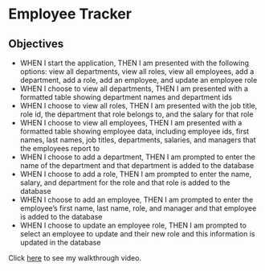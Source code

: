 # Employee Tracker

## Objectives
- WHEN I start the application, THEN I am presented with the following options: view all departments, view all roles, view all employees, add a department, add a role, add an employee, and update an employee role
- WHEN I choose to view all departments, THEN I am presented with a formatted table showing department names and department ids
- WHEN I choose to view all roles, THEN I am presented with the job title, role id, the department that role belongs to, and the salary for that role
- WHEN I choose to view all employees, THEN I am presented with a formatted table showing employee data, including employee ids, first names, last names, job titles, departments, salaries, and managers that the employees report to
- WHEN I choose to add a department, THEN I am prompted to enter the name of the department and that department is added to the database
- WHEN I choose to add a role, THEN I am prompted to enter the name, salary, and department for the role and that role is added to the database
- WHEN I choose to add an employee, THEN I am prompted to enter the employee’s first name, last name, role, and manager and that employee is added to the database
- WHEN I choose to update an employee role, THEN I am prompted to select an employee to update and their new role and this information is updated in the database 


Click [here](https://youtu.be/5JygigMnfXA) to see my walkthrough video.

